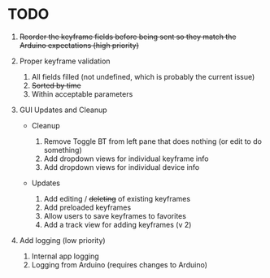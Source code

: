 # TODO

1. ~~Reorder the keyframe fields before being sent so they match the Arduino expectations (high
priority)~~
1. Proper keyframe validation

   1. All fields filled (not undefined, which is probably the current issue)
   1. ~~Sorted by time~~
   1. Within acceptable parameters

1. GUI Updates and Cleanup

   - Cleanup

     1. Remove Toggle BT from left pane that does nothing (or edit to do something)
     1. Add dropdown views for individual keyframe info 
     1. Add dropdown views for individual device info

   - Updates
     1. Add editing / ~~deleting~~ of existing keyframes
     1. Add preloaded keyframes
     1. Allow users to save keyframes to favorites
     1. Add a track view for adding keyframes (v 2)

1. Add logging (low priority)

   1. Internal app logging
   1. Logging from Arduino (requires changes to Arduino)